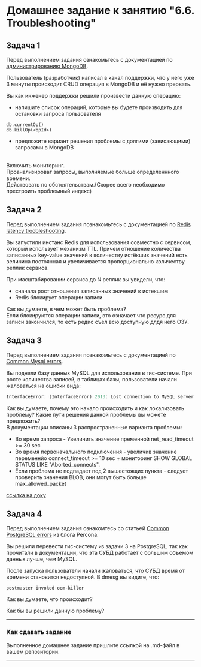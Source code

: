 # Домашнее задание к занятию "6.6. Troubleshooting"

## Задача 1

Перед выполнением задания ознакомьтесь с документацией по [администрированию MongoDB](https://docs.mongodb.com/manual/administration/).

Пользователь (разработчик) написал в канал поддержки, что у него уже 3 минуты происходит CRUD операция в MongoDB и её 
нужно прервать. 

Вы как инженер поддержки решили произвести данную операцию:
- напишите список операций, которые вы будете производить для остановки запроса пользователя<br>

```
db.currentOp()
db.killOp(<opId>)
```
- предложите вариант решения проблемы с долгими (зависающими) запросами в MongoDB

<br> 
Включить мониторинг. 
<br> Проанализироват запросы, выполняемые больше определеннного времени.
<br> Действовать по обстоятельствам.(Скорее всего необходимо престроить проблемный индекс) 


## Задача 2

Перед выполнением задания познакомьтесь с документацией по [Redis latency troobleshooting](https://redis.io/topics/latency).

Вы запустили инстанс Redis для использования совместно с сервисом, который использует механизм TTL. 
Причем отношение количества записанных key-value значений к количеству истёкших значений есть величина постоянная и
увеличивается пропорционально количеству реплик сервиса. 

При масштабировании сервиса до N реплик вы увидели, что:
- сначала рост отношения записанных значений к истекшим
- Redis блокирует операции записи

Как вы думаете, в чем может быть проблема?
<br>Если блокируются операции записи, это означает что ресурс для записи закончился, то есть редис съел всю доступную длдя него ОЗУ.
 
## Задача 3

Перед выполнением задания познакомьтесь с документацией по [Common Mysql errors](https://dev.mysql.com/doc/refman/8.0/en/common-errors.html).

Вы подняли базу данных MySQL для использования в гис-системе. При росте количества записей, в таблицах базы,
пользователи начали жаловаться на ошибки вида:
```python
InterfaceError: (InterfaceError) 2013: Lost connection to MySQL server during query u'SELECT..... '
```

Как вы думаете, почему это начало происходить и как локализовать проблему?
Какие пути решения данной проблемы вы можете предложить?
<br>
В документации описаны 3 распространенные варианта проблемы:
- Во время запроса - Увеличить значение пременной net_read_timeout >= 30 sec
- Во время первоначального подключения - увеличив значение переменнйо connect_timeout >= 10 sec + мониторинг SHOW GLOBAL STATUS LIKE "Aborted_connects". 
- Если проблема не подпадает под 2 вышестоящих пункта - следует проверить значения BLOB, они могут быть больше max_allowed_packet

[ссылка на доку](https://dev.mysql.com/doc/refman/8.0/en/error-lost-connection.html)

## Задача 4

Перед выполнением задания ознакомтесь со статьей [Common PostgreSQL errors](https://www.percona.com/blog/2020/06/05/10-common-postgresql-errors/) из блога Percona.

Вы решили перевести гис-систему из задачи 3 на PostgreSQL, так как прочитали в документации, что эта СУБД работает с 
большим объемом данных лучше, чем MySQL.

После запуска пользователи начали жаловаться, что СУБД время от времени становится недоступной. В dmesg вы видите, что:

`postmaster invoked oom-killer`

Как вы думаете, что происходит?

Как бы вы решили данную проблему?

---

### Как cдавать задание

Выполненное домашнее задание пришлите ссылкой на .md-файл в вашем репозитории.

---

